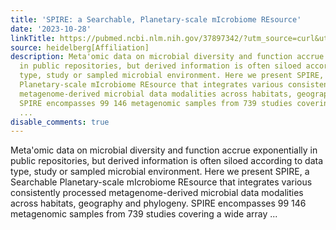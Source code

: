 ```yaml
---
title: 'SPIRE: a Searchable, Planetary-scale mIcrobiome REsource'
date: '2023-10-28'
linkTitle: https://pubmed.ncbi.nlm.nih.gov/37897342/?utm_source=curl&utm_medium=rss&utm_campaign=pubmed-2&utm_content=1FakS-2QOkCT8HsMOQP1bCRQ4YzyumYOmxmF0moLsQ3dFB1E9V&fc=20220326224207&ff=20231029180831&v=2.17.9.post6+86293ac
source: heidelberg[Affiliation]
description: Meta'omic data on microbial diversity and function accrue exponentially
  in public repositories, but derived information is often siloed according to data
  type, study or sampled microbial environment. Here we present SPIRE, a Searchable
  Planetary-scale mIcrobiome REsource that integrates various consistently processed
  metagenome-derived microbial data modalities across habitats, geography and phylogeny.
  SPIRE encompasses 99 146 metagenomic samples from 739 studies covering a wide array
  ...
disable_comments: true
---
```

Meta'omic data on microbial diversity and function accrue exponentially in public repositories, but derived information is often siloed according to data type, study or sampled microbial environment. Here we present SPIRE, a Searchable Planetary-scale mIcrobiome REsource that integrates various consistently processed metagenome-derived microbial data modalities across habitats, geography and phylogeny. SPIRE encompasses 99 146 metagenomic samples from 739 studies covering a wide array ...